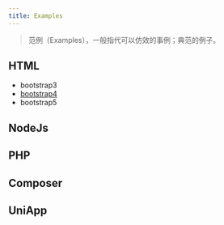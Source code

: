 ```yaml
---
title: Examples
---
```

> 范例（Examples），一般指代可以仿效的事例；典范的例子。

## HTML

- bootstrap3
- [bootstrap4](./html/bootstrap4.md)
- bootstrap5

## NodeJs

## PHP

## Composer

## UniApp
